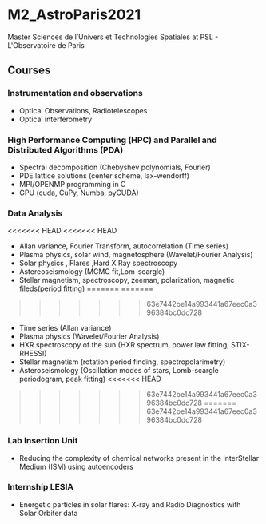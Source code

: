 # M2_AstroParis2021
Master Sciences de l’Univers et Technologies Spatiales at PSL - L'Observatoire de Paris

## Courses

### Instrumentation and observations
* Optical Observations, Radiotelescopes
* Optical interferometry
### High Performance Computing (HPC) and Parallel and Distributed Algorithms (PDA)
* Spectral decomposition (Chebyshev polynomials, Fourier)
* PDE lattice solutions (center scheme, lax-wendorff)
* MPI/OPENMP programming in C 
* GPU (cuda, CuPy, Numba, pyCUDA)
### Data Analysis
<<<<<<< HEAD
<<<<<<< HEAD
* Allan variance, Fourier Transform, autocorrelation (Time series)
* Plasma physics, solar wind, magnetosphere  (Wavelet/Fourier Analysis)
* Solar physics , Flares ,Hard X Ray spectroscopy
* Astereoseismology (MCMC fit,Lom-scargle)
* Stellar magnetism, spectroscopy, zeeman, polarization, magnetic fileds(period fitting)
=======
=======
>>>>>>> 63e7442be14a993441a67eec0a396384bc0dc728
* Time series (Allan variance)
* Plasma physics (Wavelet/Fourier Analysis)
* HXR spectroscopy of the sun (HXR spectrum, power law fitting, STIX-RHESSI)
* Stellar magnetism (rotation period finding, spectropolarimetry)
* Asteroseismology (Oscillation modes of stars, Lomb-scargle periodogram, peak fitting)
<<<<<<< HEAD
>>>>>>> 63e7442be14a993441a67eec0a396384bc0dc728
=======
>>>>>>> 63e7442be14a993441a67eec0a396384bc0dc728
### Lab Insertion Unit 
* Reducing the complexity of chemical networks present in the InterStellar Medium (ISM) using autoencoders
### Internship LESIA
* Energetic particles in solar flares: X-ray and Radio Diagnostics with Solar Orbiter data

